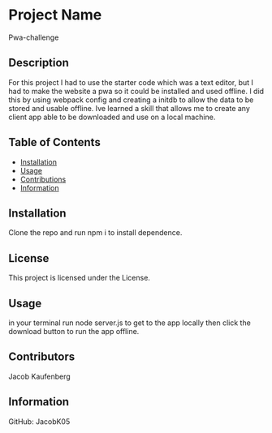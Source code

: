 # Project Name 
  Pwa-challenge 
  
  


## Description
For this project I had to use the starter code which was a text editor, but I had to make the website a pwa so it could be installed and used offline. I did this by using webpack config and creating a initdb to allow the data to be stored and usable offline. Ive learned a skill that allows me to create any client app able to be downloaded and use on a local machine.

## Table of Contents
* [Installation](#Installation)
* [Usage](#Usage)
* [Contributions](#Contributions)
* [Information](#Info)

## Installation
Clone the repo and run npm i to install dependence. 

## License 
  This project is licensed under the  License. 

## Usage
in your terminal run node server.js to get to the app locally then click the download button to run the app offline.

## Contributors
Jacob Kaufenberg

## Information
GitHub: JacobK05
